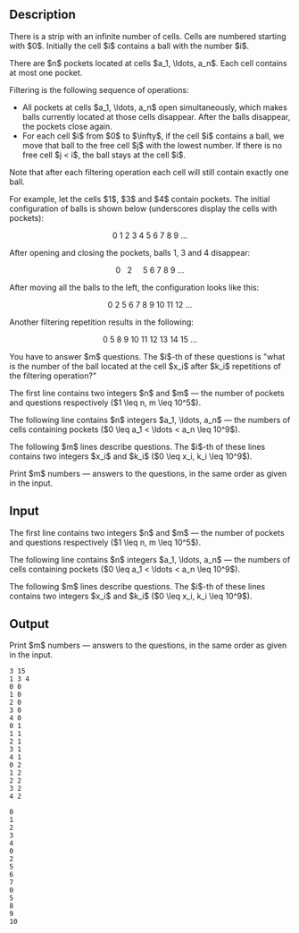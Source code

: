 ## Description

<div><p>There is a strip with an infinite number of cells. Cells are numbered starting with $0$. Initially the cell $i$ contains a ball with the number $i$.</p><p>There are $n$ pockets located at cells $a_1, \ldots, a_n$. Each cell contains at most one pocket.</p><p><span class="tex-font-style-it">Filtering</span> is the following sequence of operations:</p><ul><li> All pockets at cells $a_1, \ldots, a_n$ open simultaneously, which makes balls currently located at those cells disappear. After the balls disappear, the pockets close again.</li><li> For each cell $i$ from $0$ to $\infty$, if the cell $i$ contains a ball, we move that ball to the free cell $j$ with the lowest number. If there is no free cell $j &lt; i$, the ball stays at the cell $i$.</li></ul><p>Note that after each filtering operation each cell will still contain exactly one ball.</p><p>For example, let the cells $1$, $3$ and $4$ contain pockets. The initial configuration of balls is shown below (underscores display the cells with pockets):</p><center> 0 <span class="tex-font-style-underline">1</span> 2 <span class="tex-font-style-underline">3</span> <span class="tex-font-style-underline">4</span> 5 6 7 8 9 ... </center><p>After opening and closing the pockets, balls 1, 3 and 4 disappear:</p><center> 0 <span class="tex-font-style-underline">&nbsp;</span> 2 <span class="tex-font-style-underline">&nbsp;</span> <span class="tex-font-style-underline">&nbsp;</span> 5 6 7 8 9 ... </center><p>After moving all the balls to the left, the configuration looks like this:</p><center> 0 <span class="tex-font-style-underline">2</span> 5 <span class="tex-font-style-underline">6</span> <span class="tex-font-style-underline">7</span> 8 9 10 11 12 ... </center><p>Another filtering repetition results in the following:</p><center> 0 <span class="tex-font-style-underline">5</span> 8 <span class="tex-font-style-underline">9</span> <span class="tex-font-style-underline">10</span> 11 12 13 14 15 ... </center><p>You have to answer $m$ questions. The $i$-th of these questions is "what is the number of the ball located at the cell $x_i$ after $k_i$ repetitions of the filtering operation?"</p></div><div class="input-specification"><p>The first line contains two integers $n$ and $m$&nbsp;— the number of pockets and questions respectively ($1 \leq n, m \leq 10^5$).</p><p>The following line contains $n$ integers $a_1, \ldots, a_n$&nbsp;— the numbers of cells containing pockets ($0 \leq a_1 &lt; \ldots &lt; a_n \leq 10^9$).</p><p>The following $m$ lines describe questions. The $i$-th of these lines contains two integers $x_i$ and $k_i$ ($0 \leq x_i, k_i \leq 10^9$).</p></div><div class="output-specification"><p>Print $m$ numbers&nbsp;— answers to the questions, in the same order as given in the input.</p></div>

## Input

<p>The first line contains two integers $n$ and $m$&nbsp;— the number of pockets and questions respectively ($1 \leq n, m \leq 10^5$).</p><p>The following line contains $n$ integers $a_1, \ldots, a_n$&nbsp;— the numbers of cells containing pockets ($0 \leq a_1 &lt; \ldots &lt; a_n \leq 10^9$).</p><p>The following $m$ lines describe questions. The $i$-th of these lines contains two integers $x_i$ and $k_i$ ($0 \leq x_i, k_i \leq 10^9$).</p>

## Output

<p>Print $m$ numbers&nbsp;— answers to the questions, in the same order as given in the input.</p>





```input1
3 15
1 3 4
0 0
1 0
2 0
3 0
4 0
0 1
1 1
2 1
3 1
4 1
0 2
1 2
2 2
3 2
4 2

```




```output1
0
1
2
3
4
0
2
5
6
7
0
5
8
9
10

```


